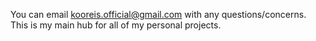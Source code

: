 You can email kooreis.official@gmail.com with any questions/concerns.
This is my main hub for all of my personal projects.
